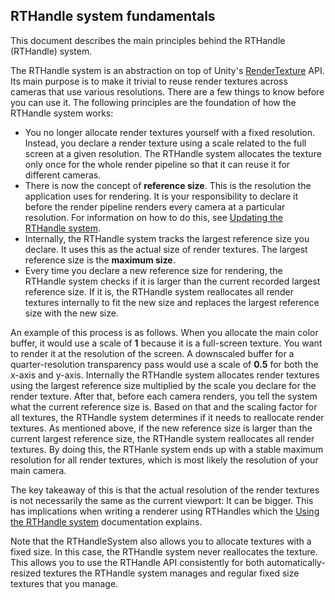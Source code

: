 ## RTHandle system fundamentals

This document describes the main principles behind the RTHandle (RTHandle) system.

The RTHandle system is an abstraction on top of Unity's [RenderTexture](https://docs.unity3d.com/ScriptReference/RenderTexture.html) API. Its main purpose is to make it trivial to reuse render textures across cameras that use various resolutions. There are a few things to know before you can use it. The following principles are the foundation of how the RTHandle system works:

- You no longer allocate render textures yourself with a fixed resolution. Instead, you declare a render texture using a scale related to the full screen at a given resolution. The RTHandle system allocates the texture only once for the whole render pipeline so that it can reuse it for different cameras.
- There is now the concept of **reference size**. This is the resolution the application uses for rendering. It is your responsibility to declare it before the render pipeline renders every camera at a particular resolution. For information on how to do this, see [Updating the RTHandle system](rthandle-system-using.md#updating-the-rthandle-system).
- Internally, the RTHandle system tracks the largest reference size you declare. It uses this as the actual size of render textures. The largest reference size is the **maximum size**.
- Every time you declare a new reference size for rendering, the RTHandle system checks if it is larger than the current recorded largest reference size. If it is, the RTHandle system reallocates all render textures internally to fit the new size and replaces the largest reference size with the new size.

An example of this process is as follows. When you allocate the main color buffer, it would use a scale of **1** because it is a full-screen texture. You want to render it at the resolution of the screen. A downscaled buffer for a quarter-resolution transparency pass would use a scale of **0.5** for both the x-axis and y-axis. Internally the RTHandle system allocates render textures using the largest reference size multiplied by the scale you declare for the render texture. After that, before each camera renders, you tell the system what the current reference size is. Based on that and the scaling factor for all textures, the RTHandle system determines if it needs to reallocate render textures. As mentioned above, if the new reference size is larger than the current largest reference size, the RTHandle system reallocates all render textures. By doing this, the RTHanle system ends up with a stable maximum resolution for all render textures, which is most likely the resolution of your main camera.


The key takeaway of this is that the actual resolution of the render textures is not necessarily the same as the current viewport: It can be bigger. This has implications when writing a renderer using RTHandles which the [Using the RTHandle system](rthandle-system-using.md) documentation explains.

Note that the RTHandleSystem also allows you to allocate textures with a fixed size. In this case, the RTHandle system never reallocates the texture. This allows you to use the RTHandle API consistently for both automatically-resized textures the RTHandle system manages and regular fixed size textures that you manage.
